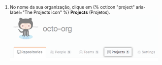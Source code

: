 1. No nome da sua organização, clique em {% octicon "project" aria-label="The Projects icon" %} **Projects** (Projetos). ![Aba de projetos para sua organização](/assets/images/help/organizations/organization-projects-tab.png)
